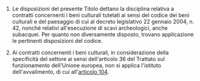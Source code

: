 1. Le disposizioni del presente Titolo dettano la disciplina relativa a contratti concernenti i beni culturali tutelati ai sensi del codice dei beni culturali e del paesaggio di cui al decreto legislativo 22 gennaio 2004, n. 42, nonché relativi all'esecuzione di scavi archeologici, anche subacquei. Per quanto non diversamente disposto, trovano applicazione le pertinenti disposizioni del codice.
 
2. Ai contratti concernenti i beni culturali, in considerazione della specificità del settore ai sensi dell'articolo 36 del Trattato sul funzionamento dell'Unione europea, non si applica l'istituto dell'avvalimento, di cui all'[articolo 104](/articolo-104/2).
